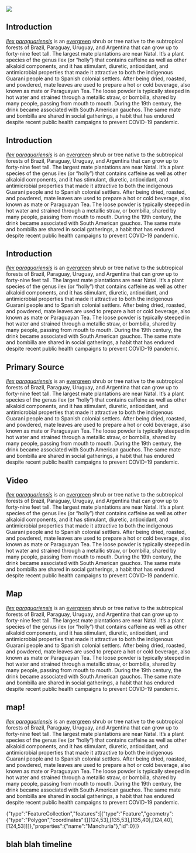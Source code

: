 <a href="https://www.juncture-digital.org"><img src="https://juncture-digital.github.io/juncture/static/images/ve-button.png"></a>

<param ve-config 
       title="Soybean"
       author="Nina Elkadi"
       source-image="https://upload.wikimedia.org/wikipedia/commons/thumb/f/fc/Glycine_max_15-p.bot-glyci.max-033.jpg/1076px-Glycine_max_15-p.bot-glyci.max-033.jpg?20230117172519"
       banner="https://upload.wikimedia.org/wikipedia/commons/thumb/f/fc/Glycine_max_15-p.bot-glyci.max-033.jpg/1076px-Glycine_max_15-p.bot-glyci.max-033.jpg?20230117172519"
       layout="vertical">

## Introduction
[*Ilex paraguariensis*](https://powo.science.kew.org/taxon/urn:lsid:ipni.org:names:315555-2) is an [evergreen](https://www.merriam-webster.com/dictionary/evergreen) shrub or tree native to the subtropical forests of Brazil, Paraguay, Uruguay, and Argentina that can grow up to forty-nine feet tall. The largest mate plantations are near Natal. It’s a plant species of the genus ilex (or “holly”) that contains caffeine as well as other alkaloid components, and it has stimulant, diuretic, antioxidant, and antimicrobial properties that made it attractive to both the indigenous Guaraní people and to Spanish colonial settlers. After being dried, roasted, and powdered, mate leaves are used to prepare a hot or cold beverage, also known as mate or Paraguayan Tea. The loose powder is typically steeped in hot water and strained through a <span data-click-image-zoomto="344,370,219,184">metallic straw, or bombilla</span>, shared by many people, passing from mouth to mouth. During the 19th century, the drink became associated with South American gauchos. The same mate and bombilla are shared in social gatherings, a habit that has endured despite recent public health campaigns to prevent COVID-19 pandemic.

<param ve-entity title="diuretic" eid="Q200656">
<param ve-entity title="antimicrobial" eid="Q68541106">
<param ve-image url="https://upload.wikimedia.org/wikipedia/commons/c/c2/Gauchos_mateando.jpg" title="soybeanpod" description="Wikimedia Commons" fit="contain">

## Introduction
[*Ilex paraguariensis*](https://powo.science.kew.org/taxon/urn:lsid:ipni.org:names:315555-2) is an [evergreen](https://www.merriam-webster.com/dictionary/evergreen) shrub or tree native to the subtropical forests of Brazil, Paraguay, Uruguay, and Argentina that can grow up to forty-nine feet tall. The largest mate plantations are near Natal. It’s a plant species of the genus ilex (or “holly”) that contains caffeine as well as other alkaloid components, and it has stimulant, diuretic, antioxidant, and antimicrobial properties that made it attractive to both the indigenous Guaraní people and to Spanish colonial settlers. After being dried, roasted, and powdered, mate leaves are used to prepare a hot or cold beverage, also known as mate or Paraguayan Tea. The loose powder is typically steeped in hot water and strained through a <span data-click-image-zoomto="344,370,219,184">metallic straw, or bombilla</span>, shared by many people, passing from mouth to mouth. During the 19th century, the drink became associated with South American gauchos. The same mate and bombilla are shared in social gatherings, a habit that has endured despite recent public health campaigns to prevent COVID-19 pandemic.

<param ve-entity title="diuretic" eid="Q200656">
<param ve-entity title="antimicrobial" eid="Q68541106">
<param ve-compare curtain url="https://upload.wikimedia.org/wikipedia/commons/thumb/8/83/Leiden_University_Library_-_Seikei_Zusetsu_vol._18%2C_page_009_-_%E8%B1%86%E8%8A%BD_-_Glycine_max_%28L.%29_Merr.%2C_1804.jpg/640px-Leiden_University_Library_-_Seikei_Zusetsu_vol._18%2C_page_009_-_%E8%B1%86%E8%8A%BD_-_Glycine_max_%28L.%29_Merr.%2C_1804.jpg" title="Soybean illustration" description="Wikimedia Commons" fit="contain">
<param ve-compare url="https://upload.wikimedia.org/wikipedia/commons/thumb/a/ac/Glycine_max_003.JPG/640px-Glycine_max_003.JPG">

## Introduction
[*Ilex paraguariensis*](https://powo.science.kew.org/taxon/urn:lsid:ipni.org:names:315555-2) is an [evergreen](https://www.merriam-webster.com/dictionary/evergreen) shrub or tree native to the subtropical forests of Brazil, Paraguay, Uruguay, and Argentina that can grow up to forty-nine feet tall. The largest mate plantations are near Natal. It’s a plant species of the genus ilex (or “holly”) that contains caffeine as well as other alkaloid components, and it has stimulant, diuretic, antioxidant, and antimicrobial properties that made it attractive to both the indigenous Guaraní people and to Spanish colonial settlers. After being dried, roasted, and powdered, mate leaves are used to prepare a hot or cold beverage, also known as mate or Paraguayan Tea. The loose powder is typically steeped in hot water and strained through a <span data-click-image-zoomto="344,370,219,184">metallic straw, or bombilla</span>, shared by many people, passing from mouth to mouth. During the 19th century, the drink became associated with South American gauchos. The same mate and bombilla are shared in social gatherings, a habit that has endured despite recent public health campaigns to prevent COVID-19 pandemic.

<param ve-plant-specimen jpid="10.5555/al.ap.specimen.m0121623">
<param ve-entity title="diuretic" eid="Q200656">
<param ve-entity title="antimicrobial" eid="Q68541106">
<param ve-image url="https://upload.wikimedia.org/wikipedia/commons/thumb/9/93/202002_Model_plant_glycine_max.svg/640px-202002_Model_plant_glycine_max.svg.png">

## Primary Source
[*Ilex paraguariensis*](https://powo.science.kew.org/taxon/urn:lsid:ipni.org:names:315555-2) is an [evergreen](https://www.merriam-webster.com/dictionary/evergreen) shrub or tree native to the subtropical forests of Brazil, Paraguay, Uruguay, and Argentina that can grow up to forty-nine feet tall. The largest mate plantations are near Natal. It’s a plant species of the genus ilex (or “holly”) that contains caffeine as well as other alkaloid components, and it has stimulant, diuretic, antioxidant, and antimicrobial properties that made it attractive to both the indigenous Guaraní people and to Spanish colonial settlers. After being dried, roasted, and powdered, mate leaves are used to prepare a hot or cold beverage, also known as mate or Paraguayan Tea. The loose powder is typically steeped in hot water and strained through a <span data-click-image-zoomto="344,370,219,184">metallic straw, or bombilla</span>, shared by many people, passing from mouth to mouth. During the 19th century, the drink became associated with South American gauchos. The same mate and bombilla are shared in social gatherings, a habit that has endured despite recent public health campaigns to prevent COVID-19 pandemic.

<param ve-iframe src="https://books.google.com/books?id=Xlo_l2fFjpsC&newbks=0&dq=soybean&pg=PP7&output=embed">

## Video
[*Ilex paraguariensis*](https://powo.science.kew.org/taxon/urn:lsid:ipni.org:names:315555-2) is an [evergreen](https://www.merriam-webster.com/dictionary/evergreen) shrub or tree native to the subtropical forests of Brazil, Paraguay, Uruguay, and Argentina that can grow up to forty-nine feet tall. The largest mate plantations are near Natal. It’s a plant species of the genus ilex (or “holly”) that contains caffeine as well as other alkaloid components, and it has stimulant, diuretic, antioxidant, and antimicrobial properties that made it attractive to both the indigenous Guaraní people and to Spanish colonial settlers. After being dried, roasted, and powdered, mate leaves are used to prepare a hot or cold beverage, also known as mate or Paraguayan Tea. The loose powder is typically steeped in hot water and strained through a <span data-click-image-zoomto="344,370,219,184">metallic straw, or bombilla</span>, shared by many people, passing from mouth to mouth. During the 19th century, the drink became associated with South American gauchos. The same mate and bombilla are shared in social gatherings, a habit that has endured despite recent public health campaigns to prevent COVID-19 pandemic.

<param ve-video id="5EgDprpqtKM">

## Map
[*Ilex paraguariensis*](https://powo.science.kew.org/taxon/urn:lsid:ipni.org:names:315555-2) is an [evergreen](https://www.merriam-webster.com/dictionary/evergreen) shrub or tree native to the subtropical forests of Brazil, Paraguay, Uruguay, and Argentina that can grow up to forty-nine feet tall. The largest mate plantations are near Natal. It’s a plant species of the genus ilex (or “holly”) that contains caffeine as well as other alkaloid components, and it has stimulant, diuretic, antioxidant, and antimicrobial properties that made it attractive to both the indigenous Guaraní people and to Spanish colonial settlers. After being dried, roasted, and powdered, mate leaves are used to prepare a hot or cold beverage, also known as mate or Paraguayan Tea. The loose powder is typically steeped in hot water and strained through a <span data-click-image-zoomto="344,370,219,184">metallic straw, or bombilla</span>, shared by many people, passing from mouth to mouth. During the 19th century, the drink became associated with South American gauchos. The same mate and bombilla are shared in social gatherings, a habit that has endured despite recent public health campaigns to prevent COVID-19 pandemic.


<param ve-map title="Dumbarton Oaks Park" center="38.916220667686844, -77.0604808542009" zoom="14">

## map!
[*Ilex paraguariensis*](https://powo.science.kew.org/taxon/urn:lsid:ipni.org:names:315555-2) is an [evergreen](https://www.merriam-webster.com/dictionary/evergreen) shrub or tree native to the subtropical forests of Brazil, Paraguay, Uruguay, and Argentina that can grow up to forty-nine feet tall. The largest mate plantations are near Natal. It’s a plant species of the genus ilex (or “holly”) that contains caffeine as well as other alkaloid components, and it has stimulant, diuretic, antioxidant, and antimicrobial properties that made it attractive to both the indigenous Guaraní people and to Spanish colonial settlers. After being dried, roasted, and powdered, mate leaves are used to prepare a hot or cold beverage, also known as mate or Paraguayan Tea. The loose powder is typically steeped in hot water and strained through a <span data-click-image-zoomto="344,370,219,184">metallic straw, or bombilla</span>, shared by many people, passing from mouth to mouth. During the 19th century, the drink became associated with South American gauchos. The same mate and bombilla are shared in social gatherings, a habit that has endured despite recent public health campaigns to prevent COVID-19 pandemic.

{"type":"FeatureCollection","features":[{"type":"Feature","geometry":{"type":"Polygon","coordinates":[[[124,53],[135,53],[135,40],[124,40],[124,53]]]},"properties":{"name":"Manchuria"},"id":0}]}


## blah blah timeline

<param ve-knightlab-timeline source="1iLFw-10EhV01iszqWYE68qcZcGvSZVaMkqrCYh9BU4o" timenav-position="bottom" hash-bookmark="false” initial-zoom="1" height="750">
